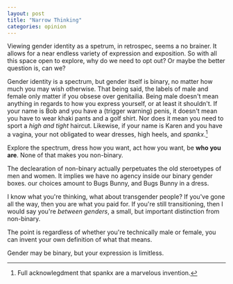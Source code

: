 ```yaml
---
layout: post
title: "Narrow Thinking"
categories: opinion
---
```


Viewing gender identity as a spetrum, in retrospec, seems a no brainer. It allows for a near endless variety of expression and exposition. So with all this space open to explore, why do we need to opt out? Or maybe the better question is, can we?

Gender identity is a spectrum, but gender itself is binary, no matter how much you may wish otherwise. That being said, the labels of male and female only matter if you obsese over genitailia. Being male doesn't mean anything in regards to how you express yourself, or at least it shouldn't. If your name is Bob and you have a (trigger warning) penis, it doesn't mean you have to wear khaki pants and a golf shirt. Nor does it mean you need to sport a *high and tight* haircut. Likewise, if your name is Karen and you have a vagina, your not obligated to wear dresses, high heels, and *spankx*.[^1]

Explore the spectrum, dress how you want, act how you want, be **who you are**. None of that makes you non-binary.

The declearation of non-binary actually perpetuates the old steroetypes of men and women. It implies we have no agency inside our binary gender boxes. our choices amount to Bugs Bunny, and Bugs Bunny in a dress.

I know what you're thinking, what about transgender people? If you've gone all the way, then you are what you paid for. If you're still transitioning, then I would say you're *between genders*, a small, but important distinction from non-binary.

The point is regardless of whether you're technically male or female, you can invent your own definition of what that means.

Gender may be binary, but your expression is limitless.

[^1]: Full acknowlegdment that spankx are a marvelous invention.